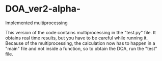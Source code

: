 # DOA_ver2-alpha-
Implemented multiprocessing

This version of the code contains multiprocessing in the "test.py" file. It obtains real time results, but you have to be careful while running it. Because of the multiprocessing, the calculation now has to happen in a "main" file and not inside a function, so to obtain the DOA, run the "test" file. 
